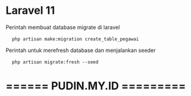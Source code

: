 <h1>Laravel 11</h1>
<p>Perintah membuat database migrate di laravel</p>
<pre>
  <code>php artisan make:migration create_table_pegawai</code>
</pre>
<p>Perintah untuk merefresh database dan menjalankan seeder</p>
<pre>
  <code>php artisan migrate:fresh --seed</code>
</pre>


<h1>====== PUDIN.MY.ID =========</h1>

